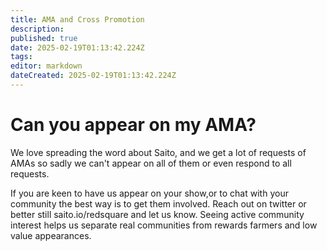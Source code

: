 ```yaml
---
title: AMA and Cross Promotion
description: 
published: true
date: 2025-02-19T01:13:42.224Z
tags: 
editor: markdown
dateCreated: 2025-02-19T01:13:42.224Z
---
```


# Can you appear on my AMA?
We love spreading the word about Saito, and we get a lot of requests of AMAs so sadly we can't appear on all of them or even respond to all requests.

If you are keen to have us appear on your show,or to chat with your community the best way is to get them involved. Reach out on twitter or better still saito.io/redsquare and let us know. Seeing active community interest helps us separate real communities from rewards farmers and low value appearances.